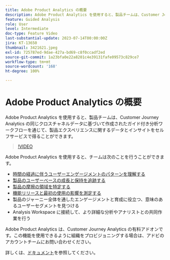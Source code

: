 ```yaml
---
title: Adobe Product Analytics の概要
description: Adobe Product Analytics を使用すると、製品チームは、Customer Journey Analytics の同じクロスチャネルデータに基づいて作成されたガイド付き分析ワークフローを通じて、製品エクスペリエンスに関するデータとインサイトをセルフサービスで得ることができます。
feature: Guided Analysis
role: User
level: Intermediate
doc-type: Feature Video
last-substantial-update: 2023-07-14T00:00:00Z
jira: KT-13650
thumbnail: 3421621.jpeg
exl-id: 725787ed-9dae-427a-bd69-c8f0ccadf2ed
source-git-commit: 1a23bfa0e22a8201c4e39131fafe09573c829ce7
workflow-type: tm+mt
source-wordcount: '168'
ht-degree: 100%

---
```


# Adobe Product Analytics の概要

Adobe Product Analytics を使用すると、製品チームは、Customer Journey Analytics の同じクロスチャネルデータに基づいて作成されたガイド付き分析ワークフローを通じて、製品エクスペリエンスに関するデータとインサイトをセルフサービスで得ることができます。

>[!VIDEO](https://video.tv.adobe.com/v/3421621/?learn=on)

Adobe Product Analytics を使用すると、チームは次のことを行うことができます。

* [時間の経過に伴うユーザーエンゲージメントのパターンを理解する](../guided-analysis/trends/usage-trends-analysis.md)
* [製品のユーザーベースの成長と保持を追跡する](../guided-analysis/user-growth/active-user-growth-analysis.md)
* [製品の摩擦の領域を特定する](../guided-analysis/funnel/funnel-friction-analysis.md)
* [機能リリースと最初の使用の影響を測定する](../guided-analysis/impact/release-impact-analysis.md)
* 製品のジャーニー全体を通したエンゲージメントと育成に役立つ、意味のあるユーザーセグメントを見つける
* Analysis Workspace に接続して、より詳細な分析やアナリストとの共同作業を行う

Adobe Product Analytics は、Customer Journey Analytics の有料アドオンです。この機能を使用できるように組織をプロビジョニングする場合は、アドビのアカウントチームにお問い合わせください。

詳しくは、[ドキュメント](https://experienceleague.adobe.com/docs/analytics-platform/using/guided-analysis/overview.html?lang=ja)を参照してください。
